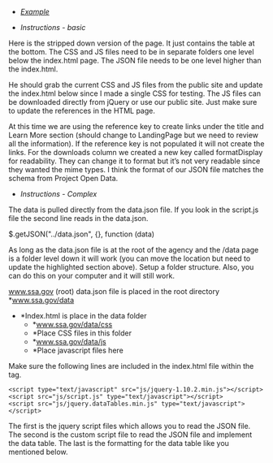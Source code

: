 * *[Example](http://ssa.gov/data/)*

* *Instructions - basic*

Here is the stripped down version of the page.  It just contains the table at the bottom.  The CSS and JS files need to be in separate folders one level below the index.html page.  The JSON file needs to be one level higher than the index.html. 
 
He should grab the current CSS and JS files from the public site and update the index.html below since I made a single CSS for testing.  The JS files can be downloaded directly from jQuery or use our public site.  Just make sure to update the references in the HTML page.
 
At this time we are using the reference key to create links under the title and Learn More section (should change to LandingPage but we need to review all the information).  If the reference key is not populated it will not create the links.  For the downloads column we created a new key called formatDisplay for readability.  They can change it to format but it’s not very readable since they wanted the mime types.  I think the format of our JSON file matches the schema from Project Open Data. 

* *Instructions - Complex*


The data is pulled directly from the data.json file.  If you look in the script.js file the second line reads in the data.json.
 
$.getJSON("../data.json", {}, function (data)
 
As long as the data.json file is at the root of the agency and the /data page is a folder level down it will work (you can move the location but need to update the highlighted section above).  Setup a folder structure.  Also, you can do this on your computer and it will still work. 
 

www.ssa.gov (root)
data.json file is placed in the root directory
*www.ssa.gov/data
* *Index.html is place in the data folder
  * *www.ssa.gov/data/css
  * *Place CSS files in this folder
  * *www.ssa.gov/data/js
  * *Place javascript files here

 
Make sure the following lines are included in the index.html file within the <head> tag.
```
<script type="text/javascript" src="js/jquery-1.10.2.min.js"></script>
<script src="js/script.js" type="text/javascript"></script>
<script src="js/jquery.dataTables.min.js" type="text/javascript"></script>
``` 
The first is the jquery script files which allows you to read the JSON file.  The second is the custom script file to read the JSON file and implement the data table.  The last is the formatting for the data table like you mentioned below.
